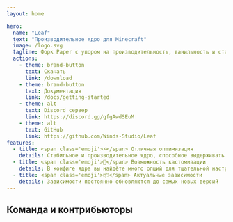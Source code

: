 ```yaml
---
layout: home

hero:
  name: "Leaf"
  text: "Производительное ядро для Minecraft"
  image: /logo.svg
  tagline: Форк Paper с упором на производительность, ванильность и стабильность
  actions:
    - theme: brand-button
      text: Скачать
      link: /download
    - theme: brand-button
      text: Документация
      link: /docs/getting-started
    - theme: alt
      text: Discord сервер
      link: https://discord.gg/gfgAwdSEuM
    - theme: alt
      text: GitHub
      link: https://github.com/Winds-Studio/Leaf
features:
  - title: <span class='emoji'>⚡</span> Отличная оптимизация
    details: Стабильное и производительное ядро, способное выдерживать большое количество игроков
  - title: <span class='emoji'>🧬</span> Возможность кастомизации
    details: В конфиге ядра вы найдёте много опций для тщательной настройки каждого аспекта работы сервера
  - title: <span class='emoji'>📦</span> Актуальные зависимости
    details: Зависимости постоянно обновляются до самых новых версий
---
```


<script setup>
import Contributors from '../../.vitepress/theme/components/download/Contributors.vue'
</script>

## Команда и контрибьюторы

<Suspense>
    <Contributors lang="ru" />
</Suspense>
